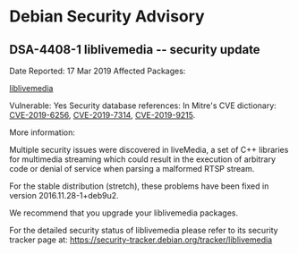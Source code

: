 
Debian Security Advisory
========================


DSA-4408-1 liblivemedia -- security update
------------------------------------------



Date Reported:
17 Mar 2019
Affected Packages:

[liblivemedia](https://packages.debian.org/src:liblivemedia)

Vulnerable:
Yes
Security database references:
In Mitre's CVE dictionary: [CVE-2019-6256](https://security-tracker.debian.org/tracker/CVE-2019-6256), [CVE-2019-7314](https://security-tracker.debian.org/tracker/CVE-2019-7314), [CVE-2019-9215](https://security-tracker.debian.org/tracker/CVE-2019-9215).  

More information:

Multiple security issues were discovered in liveMedia, a set of C++
libraries for multimedia streaming which could result in the execution
of arbitrary code or denial of service when parsing a malformed RTSP
stream.


For the stable distribution (stretch), these problems have been fixed in
version 2016.11.28-1+deb9u2.


We recommend that you upgrade your liblivemedia packages.


For the detailed security status of liblivemedia please refer to
its security tracker page at:
<https://security-tracker.debian.org/tracker/liblivemedia>





